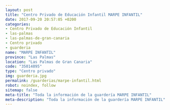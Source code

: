 ```yaml
---
layout: post
title: "Centro Privado de Educación Infantil MARPE INFANTIL"
date: 2017-09-20 20:57:05 +0200
categories:
- Centro Privado de Educación Infantil
- las-palmas
- las-palmas-de-gran-canaria
- Centro privado
- guarderia
name: "MARPE INFANTIL"
province: "Las Palmas"
location: "Las Palmas de Gran Canaria"
code: "35014895"
type: "Centro privado"
img: guarderia.jpg
permalink: /guarderias/marpe-infantil.html
robot: noindex, follow
sitemap: false
meta-title: "Toda la información de la guardería MARPE INFANTIL"
meta-description: "Toda la información de la guardería MARPE INFANTIL"
---
```

